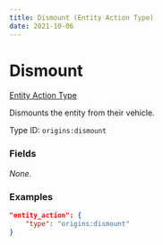 ```yaml
---
title: Dismount (Entity Action Type)
date: 2021-10-06
---
```


# Dismount

[Entity Action Type](../entity_action_types.md)

Dismounts the entity from their vehicle.

Type ID: `origins:dismount`


### Fields

_None._


### Examples

```json
"entity_action": {
    "type": "origins:dismount"
}
```